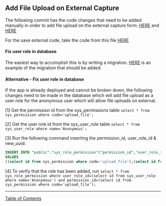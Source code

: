 ## Add File Upload on External Capture

The following commit has the code changes that need to be added manually in order to add file upload on the external capture form:
[HERE](https://github.com/i-Sight/config_ung_v5/commit/e192f1bd11bfc643d7d02f51588f336567ba54ee?ts=2) and [HERE](https://github.com/i-Sight/config_jjay_cuny_v5/commit/7967dd30036c274505a3e75eeb4989d47846d763)

For the save external code, take the code from this file [HERE](https://github.com/i-Sight/config_centracare_v5/blob/3dce091a6d170d652999ad96f97af52ce2dcae7f/lib/services/business-logic/external-capture/workflow/external-capture-save.js?ts=2)


#### Fix user role in database
The easiest way to accomplish this is by writing a migration. [HERE](https://github.com/i-Sight/config_houston_spca_v5/blob/develop/script/database/migrations/001.do.user-role-for-external-file-upload.sql) is an example of the migration that should be added.

#### Alternative - Fix user role in database
If the app is already deployed and cannot be broken down, the following changes need to be made in the database which will add file upload as a user role for the anonymous user which will allow file uploads on external.

[1] Get the permission id from the sys_permissions table `select * from sys_permission where code='upload_file';`

[2] Get the user role id from the sys_user_role table `select * from sys_user_role where name='Anonymous';`

[3] Run the following command inserting the permission_id, user_role_id & new_uuid:
```sql
INSERT INTO "public"."sys_role_permission"("permission_id","user_role_id","user_lists","api_type","exclude_from_suggested_links","record_source","sys_processing","exclude_from_purge","date_purged","purge_reason","pending_purge_date","computed_search","sys_submitted","sys_active","deleted_by","deleted_date","last_updated_date","last_updated_by","created_date","created_by","id")
VALUES
((select id from sys_permission where code='upload_file'),(select id from sys_user_role where name='Anonymous'),NULL,NULL,FALSE,NULL,FALSE,FALSE,NULL,NULL,NULL,NULL,TRUE,TRUE,NULL,NULL,CURRENT_TIMESTAMP,NULL,CURRENT_TIMESTAMP,E'0',E'<UUID>');
```

[4] To verify that the role has been added, run `select * from sys_role_permission where user_role_id=(select id from sys_user_role where name='Anonymous') and permission_id=(select id from sys_permission where code='upload_file');`

***
[Table of Contents](../README.md)